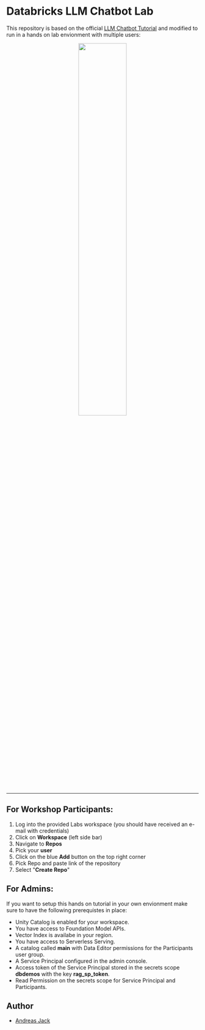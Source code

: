 # Databricks LLM Chatbot Lab

This repository is based on the official [LLM Chatbot Tutorial](https://www.databricks.com/resources/demos/tutorials/data-science-and-ai/lakehouse-ai-deploy-your-llm-chatbot?itm_data=demo_center) and modified to run in a hands on lab envionment with multiple users:



<p align="center">
<img src="https://www.databricks.com/en-website-assets/static/f84979b20d558b0b53d4d3847e0fe578/23744.jpg?raw=true" style="width: 50%"/>
</p>
<hr/>

## For Workshop Participants: 

1. Log into the provided Labs workspace (you should have received an e-mail with credentials)
2. Click on **Workspace** (left side bar)
3. Navigate to **Repos**
4. Pick your **user**
5. Click on the blue **Add** button on the top right corner
6. Pick Repo and paste link of the repository
7. Select "**Create Repo**"
  
## For Admins: 
If you want to setup this hands on tutorial in your own envionment make sure to have the following prerequistes in place:

- Unity Catalog is enabled for your workspace.
- You have access to Foundation Model APIs.
- Vector Index is availabe in your region.
- You have access to Serverless Serving.
- A catalog called **main** with Data Editor permissions for the Participants user group.
- A Service Principal configured in the admin console.
- Access token of the Service Principal stored in the secrets scope **dbdemos** with the key **rag_sp_token**.
- Read Permission on the secrets scope for Service Principal and Participants.

## Author

* [Andreas Jack](https://github.com/AndreasJaeck)

  
  

